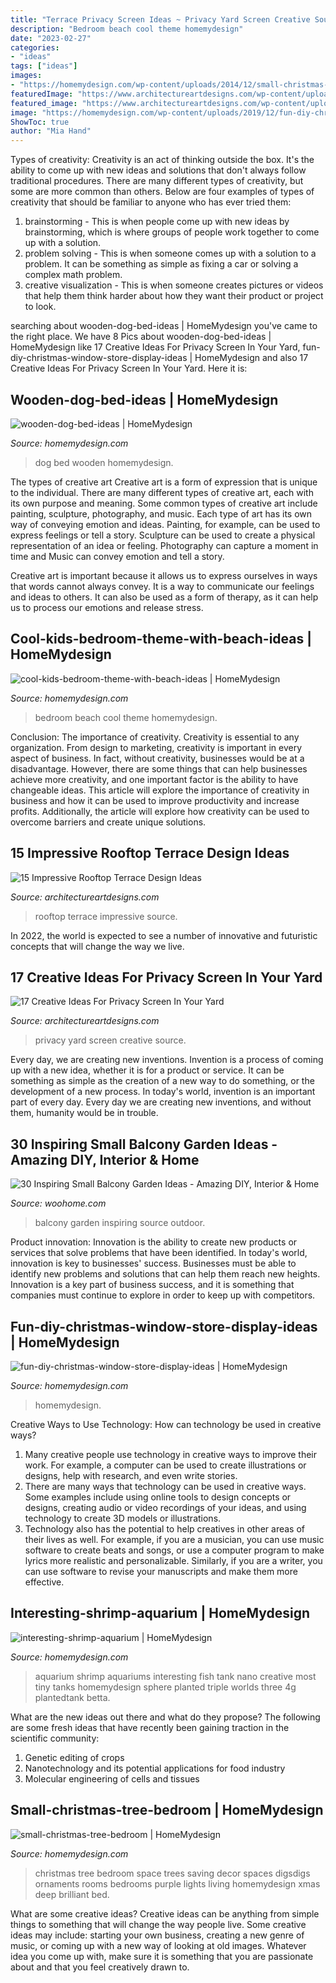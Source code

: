 ```yaml
---
title: "Terrace Privacy Screen Ideas ~ Privacy Yard Screen Creative Source"
description: "Bedroom beach cool theme homemydesign"
date: "2023-02-27"
categories:
- "ideas"
tags: ["ideas"]
images:
- "https://homemydesign.com/wp-content/uploads/2014/12/small-christmas-tree-bedroom.jpg"
featuredImage: "https://www.architectureartdesigns.com/wp-content/uploads/2015/02/1173-630x420.jpg"
featured_image: "https://www.architectureartdesigns.com/wp-content/uploads/2015/02/1173-630x420.jpg"
image: "https://homemydesign.com/wp-content/uploads/2019/12/fun-diy-christmas-window-store-display-ideas.jpg"
ShowToc: true
author: "Mia Hand"
---
```



Types of creativity:
Creativity is an act of thinking outside the box. It's the ability to come up with new ideas and solutions that don't always follow traditional procedures. 
There are many different types of creativity, but some are more common than others. Below are four examples of types of creativity that should be familiar to anyone who has ever tried them: 

1) brainstorming - This is when people come up with new ideas by brainstorming, which is where groups of people work together to come up with a solution.
2) problem solving - This is when someone comes up with a solution to a problem. It can be something as simple as fixing a car or solving a complex math problem.
3) creative visualization - This is when someone creates pictures or videos that help them think harder about how they want their product or project to look.

	

		
searching about wooden-dog-bed-ideas | HomeMydesign you've came to the right place. We have 8 Pics about wooden-dog-bed-ideas | HomeMydesign like 17 Creative Ideas For Privacy Screen In Your Yard, fun-diy-christmas-window-store-display-ideas | HomeMydesign and also 17 Creative Ideas For Privacy Screen In Your Yard. Here it is:
		
    
## Wooden-dog-bed-ideas | HomeMydesign

<img loading=lazy src="https://homemydesign.com/wp-content/uploads/2015/03/wooden-dog-bed-ideas.jpg" onerror="this.onerror=null;this.src='https://tse2.mm.bing.net/th?id=OIP.XtTgMkvMMKrBZmpu4nEQ4gHaK_&amp;pid=15.1';" alt="wooden-dog-bed-ideas | HomeMydesign">

_Source: homemydesign.com_

>dog bed wooden homemydesign. 

	

The types of creative art
Creative art is a form of expression that is unique to the individual. There are many different types of creative art, each with its own purpose and meaning.
Some common types of creative art include painting, sculpture, photography, and music. Each type of art has its own way of conveying emotion and ideas. Painting, for example, can be used to express feelings or tell a story. Sculpture can be used to create a physical representation of an idea or feeling. Photography can capture a moment in time and Music can convey emotion and tell a story.

Creative art is important because it allows us to express ourselves in ways that words cannot always convey. It is a way to communicate our feelings and ideas to others. It can also be used as a form of therapy, as it can help us to process our emotions and release stress.

    
## Cool-kids-bedroom-theme-with-beach-ideas | HomeMydesign

<img loading=lazy src="https://homemydesign.com/wp-content/uploads/2013/02/cool-kids-bedroom-theme-with-beach-ideas.jpg" onerror="this.onerror=null;this.src='https://tse3.mm.bing.net/th?id=OIP.a_EWfXZibqI9XUi1mRBgZAHaEn&amp;pid=15.1';" alt="cool-kids-bedroom-theme-with-beach-ideas | HomeMydesign">

_Source: homemydesign.com_

>bedroom beach cool theme homemydesign. 

	

Conclusion: The importance of creativity.
Creativity is essential to any organization. From design to marketing, creativity is important in every aspect of business. In fact, without creativity, businesses would be at a disadvantage. However, there are some things that can help businesses achieve more creativity, and one important factor is the ability to have changeable ideas. 
This article will explore the importance of creativity in business and how it can be used to improve productivity and increase profits. Additionally, the article will explore how creativity can be used to overcome barriers and create unique solutions.

    
## 15 Impressive Rooftop Terrace Design Ideas

<img loading=lazy src="https://www.architectureartdesigns.com/wp-content/uploads/2015/02/1173-630x420.jpg" onerror="this.onerror=null;this.src='https://tse2.mm.bing.net/th?id=OIP.WfhyxMy596cc2-gn7CdrMQHaE8&amp;pid=15.1';" alt="15 Impressive Rooftop Terrace Design Ideas">

_Source: architectureartdesigns.com_

>rooftop terrace impressive source. 

	

In 2022, the world is expected to see a number of innovative and futuristic concepts that will change the way we live.

    
## 17 Creative Ideas For Privacy Screen In Your Yard

<img loading=lazy src="https://www.architectureartdesigns.com/wp-content/uploads/2016/07/3-60.jpg" onerror="this.onerror=null;this.src='https://tse2.mm.bing.net/th?id=OIP.3lK1v3RIBVUFTD1TcqNMSgHaJ3&amp;pid=15.1';" alt="17 Creative Ideas For Privacy Screen In Your Yard">

_Source: architectureartdesigns.com_

>privacy yard screen creative source. 

	

Every day, we are creating new inventions.
Invention is a process of coming up with a new idea, whether it is for a product or service. It can be something as simple as the creation of a new way to do something, or the development of a new process. In today's world, invention is an important part of every day. Every day we are creating new inventions, and without them, humanity would be in trouble.

    
## 30 Inspiring Small Balcony Garden Ideas - Amazing DIY, Interior &amp; Home

<img loading=lazy src="http://www.woohome.com/wp-content/uploads/2014/04/Small-Balcony-Garden-ideas-7.jpg" onerror="this.onerror=null;this.src='https://tse1.mm.bing.net/th?id=OIP.5HFEvzhjSjGp8h9a9-AzVgHaLH&amp;pid=15.1';" alt="30 Inspiring Small Balcony Garden Ideas - Amazing DIY, Interior &amp; Home">

_Source: woohome.com_

>balcony garden inspiring source outdoor. 

	

Product innovation:
Innovation is the ability to create new products or services that solve problems that have been identified. In today's world, innovation is key to businesses' success. Businesses must be able to identify new problems and solutions that can help them reach new heights. Innovation is a key part of business success, and it is something that companies must continue to explore in order to keep up with competitors.

    
## Fun-diy-christmas-window-store-display-ideas | HomeMydesign

<img loading=lazy src="https://homemydesign.com/wp-content/uploads/2019/12/fun-diy-christmas-window-store-display-ideas.jpg" onerror="this.onerror=null;this.src='https://tse2.mm.bing.net/th?id=OIP.BklglxYY6Icn0P-i18tR7gHaLO&amp;pid=15.1';" alt="fun-diy-christmas-window-store-display-ideas | HomeMydesign">

_Source: homemydesign.com_

>homemydesign. 

	

Creative Ways to Use Technology: How can technology be used in creative ways?
1. Many creative people use technology in creative ways to improve their work. For example, a computer can be used to create illustrations or designs, help with research, and even write stories.
2. There are many ways that technology can be used in creative ways. Some examples include using online tools to design concepts or designs, creating audio or video recordings of your ideas, and using technology to create 3D models or illustrations.
3. Technology also has the potential to help creatives in other areas of their lives as well. For example, if you are a musician, you can use music software to create beats and songs, or use a computer program to make lyrics more realistic and personalizable. Similarly, if you are a writer, you can use software to revise your manuscripts and make them more effective. 
    
## Interesting-shrimp-aquarium | HomeMydesign

<img loading=lazy src="https://homemydesign.com/wp-content/uploads/2015/10/interesting-shrimp-aquarium.jpg" onerror="this.onerror=null;this.src='https://tse4.mm.bing.net/th?id=OIP.bpXkdjUS1aumoiVuwvoShwHaLG&amp;pid=15.1';" alt="interesting-shrimp-aquarium | HomeMydesign">

_Source: homemydesign.com_

>aquarium shrimp aquariums interesting fish tank nano creative most tiny tanks homemydesign sphere planted triple worlds three 4g plantedtank betta. 

	

What are the new ideas out there and what do they propose?
The following are some fresh ideas that have recently been gaining traction in the scientific community: 
1. Genetic editing of crops
2. Nanotechnology and its potential applications for food industry
3. Molecular engineering of cells and tissues 

    
## Small-christmas-tree-bedroom | HomeMydesign

<img loading=lazy src="https://homemydesign.com/wp-content/uploads/2014/12/small-christmas-tree-bedroom.jpg" onerror="this.onerror=null;this.src='https://tse4.mm.bing.net/th?id=OIP.VPL8D4HyMzxwW8xEGhFg_gHaKH&amp;pid=15.1';" alt="small-christmas-tree-bedroom | HomeMydesign">

_Source: homemydesign.com_

>christmas tree bedroom space trees saving decor spaces digsdigs ornaments rooms bedrooms purple lights living homemydesign xmas deep brilliant bed. 

	

What are some creative ideas?
Creative ideas can be anything from simple things to something that will change the way people live. Some creative ideas may include: starting your own business, creating a new genre of music, or coming up with a new way of looking at old images. Whatever idea you come up with, make sure it is something that you are passionate about and that you feel creatively drawn to.

